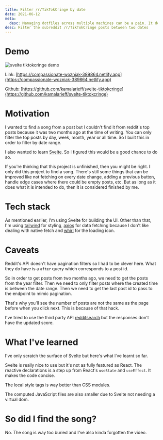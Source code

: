 ```yaml
---
title: Filter /r/TikTokCringe by date
date: 2021-06-12
meta:
  desc: Managing dotfiles across multiple machines can be a pain. It doesn't have to be when you use stow and git.
desc: Filter the subreddit /r/TikTokCringe posts between two dates
---
```


# Demo

![svelte tiktokcringe demo](/images/ezgif.com-gif-maker.webp)

Link: [https://compassionate-wozniak-389864.netlify.app](https://compassionate-wozniak-389864.netlify.app)

Github: [https://github.com/kamalarieff/svelte-tiktokcringe](https://github.com/kamalarieff/svelte-tiktokcringe)

# Motivation

I wanted to find a song from a post but I couldn't find it from reddit's top posts because it was two months ago at the time of writing. You can only filter the top posts by day, week, month, year or all time. So I built this in order to filter by date range.

I also wanted to learn [Svelte](https://svelte.dev/). So I figured this would be a good chance to do so.

If you're thinking that this project is unfinished, then you might be right. I only did this project to find a song. There's still some things that can be improved like not fetching on every date change, adding a previous button, handle edge cases where there could be empty posts, etc. But as long as it does what it is intended to do, then it is considered finished by me.

# Tech stack

As mentioned earlier, I'm using Svelte for building the UI. Other than that, I'm using [tailwind](https://tailwindcss.com/) for styling, [axios](https://github.com/axios/axios) for data fetching because I don't like dealing with native fetch and [whirl](https://whirl.netlify.app/) for the loading icon.

# Caveats

Reddit's API doesn't have pagination filters so I had to be clever here. What they do have is a `after` query which corresponds to a post id.

So in order to get posts from two months ago, we need to get the posts from the year filter. Then we need to only filter posts where the created time is between the date range. Then we need to get the last post id to pass to the endpoint to mimic pagination.

 That's why you'll see the number of posts are not the same as the page before when you click next. This is because of that hack.

I've tried to use the third party API [redditsearch](https://github.com/pushshift/api) but the responses don't have the updated score.

# What I've learned

I've only scratch the surface of Svelte but here's what I've learnt so far.

Svelte is really nice to use but it's not as fully featured as React. The reactive declarations is a step up from React's `useState` and `useEffect`. It makes the code concise.

The local style tags is way better than CSS modules.

The computed JavaScript files are also smaller due to Svelte not needing a virtual dom.

# So did I find the song?

No. The song is way too buried and I've also kinda forgotten the video.
